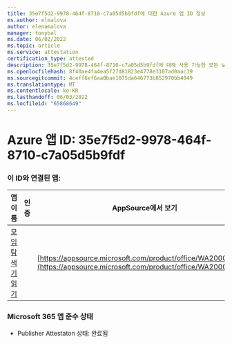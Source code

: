 ```yaml
---
title: 35e7f5d2-9978-464f-8710-c7a05d5b9fdf에 대한 Azure 앱 ID 정보
ms.author: elmalova
author: elenamalova
manager: tonybal
ms.date: 06/02/2022
ms.topic: article
ms.service: attestation
certification_type: attested
description: 35e7f5d2-9978-464f-8710-c7a05d5b9fdf에 대해 사용 가능한 모든 보안 및 규정 준수 정보입니다.
ms.openlocfilehash: 8f40ae4fa4ea5f27d81823e4778e3107ad0aac39
ms.sourcegitcommit: 4ceff6ef6aa0bae1075da646773b852970bb4049
ms.translationtype: MT
ms.contentlocale: ko-KR
ms.lasthandoff: 06/03/2022
ms.locfileid: "65868649"
---
```

# <a name="azure-app-id-35e7f5d2-9978-464f-8710-c7a05d5b9fdf"></a>Azure 앱 ID: 35e7f5d2-9978-464f-8710-c7a05d5b9fdf


### <a name="apps-associated-with-this-id"></a>이 ID와 연결된 앱:
| **앱 이름** | **인증** | **AppSource에서 보기** |
|--------------|---------------|-----------------------|
| [모임 탐색기 읽기](../forward/WA200003896.md) |  | [https://appsource.microsoft.com/product/office/WA200003896](https://appsource.microsoft.com/product/office/WA200003896) |

### <a name="microsoft-365-app-compliance-status"></a>Microsoft 365 앱 준수 상태
- Publisher Attestaton 상태: 완료됨
